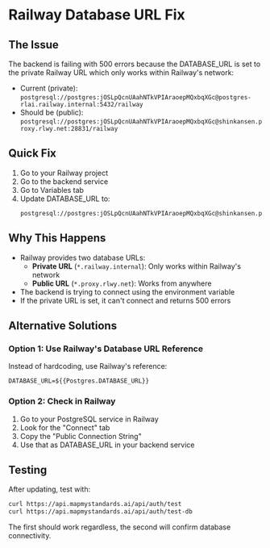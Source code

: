 # Railway Database URL Fix

## The Issue
The backend is failing with 500 errors because the DATABASE_URL is set to the private Railway URL which only works within Railway's network:
- Current (private): `postgresql://postgres:jOSLpQcnUAahNTkVPIAraoepMQxbqXGc@postgres-rlai.railway.internal:5432/railway`
- Should be (public): `postgresql://postgres:jOSLpQcnUAahNTkVPIAraoepMQxbqXGc@shinkansen.proxy.rlwy.net:28831/railway`

## Quick Fix
1. Go to your Railway project
2. Go to the backend service
3. Go to Variables tab
4. Update DATABASE_URL to:
   ```
   postgresql://postgres:jOSLpQcnUAahNTkVPIAraoepMQxbqXGc@shinkansen.proxy.rlwy.net:28831/railway
   ```

## Why This Happens
- Railway provides two database URLs:
  - **Private URL** (`*.railway.internal`): Only works within Railway's network
  - **Public URL** (`*.proxy.rlwy.net`): Works from anywhere
- The backend is trying to connect using the environment variable
- If the private URL is set, it can't connect and returns 500 errors

## Alternative Solutions

### Option 1: Use Railway's Database URL Reference
Instead of hardcoding, use Railway's reference:
```
DATABASE_URL=${{Postgres.DATABASE_URL}}
```

### Option 2: Check in Railway
1. Go to your PostgreSQL service in Railway
2. Look for the "Connect" tab
3. Copy the "Public Connection String"
4. Use that as DATABASE_URL in your backend service

## Testing
After updating, test with:
```bash
curl https://api.mapmystandards.ai/api/auth/test
curl https://api.mapmystandards.ai/api/auth/test-db
```

The first should work regardless, the second will confirm database connectivity.